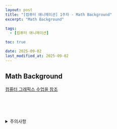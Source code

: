 ```yaml
---
layout: post
title: "[컴퓨터 애니메이션] 1주차 - Math Background"
excerpt: "Math Background"

tags:
  - [컴퓨터 애니메이션]

toc: true

date: 2025-09-02
last_modified_at: 2025-09-02
---
```

## Math Background
[컴퓨터 그래픽스 수업을 참조][def]

<br>
<br>
<br>
<br>
<details>
<summary>주의사항</summary>
<div markdown="1">

이 포스팅은 강원대학교 김종민 교수님의 컴퓨터 애니메이션 수업을 들으며 내용을 정리 한 것입니다.  
수업 내용에 대한 저작권은 교수님께 있으니,  
다른 곳으로의 무분별한 내용 복사를 자제해 주세요.

</div>
</details> 

[def]: https://orbit3230.github.io/tags/#%EC%BB%B4%ED%93%A8%ED%84%B0-%EA%B7%B8%EB%9E%98%ED%94%BD%EC%8A%A4
